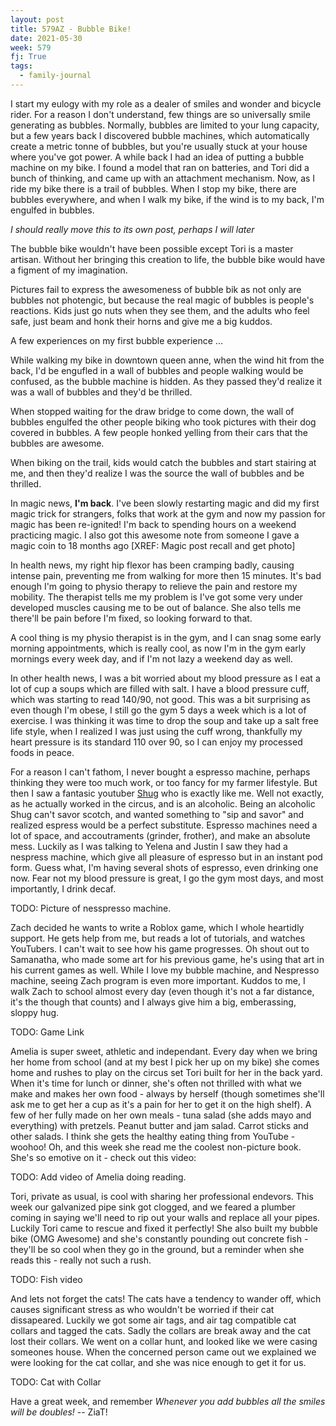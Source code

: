 ```yaml
---
layout: post
title: 579AZ - Bubble Bike!
date: 2021-05-30
week: 579
fj: True
tags:
  - family-journal
---
```


I start my eulogy with my role as a dealer of smiles and wonder and bicycle rider. For a reason I don't understand, few things are so universally smile generating as bubbles. Normally, bubbles are limited to your lung capacity, but a few years back I discovered bubble machines, which automatically create a metric tonne of bubbles, but you're usually stuck at your house where you've got power. A while back I had an idea of putting a bubble machine on my bike. I found a model that ran on batteries, and Tori did a bunch of thinking, and came up with an attachment mechanism. Now, as I ride my bike there is a trail of bubbles. When I stop my bike, there are bubbles everywhere, and when I walk my bike, if the wind is to my back, I'm engulfed in bubbles.

_I should really move this to its own post, perhaps I will later_

The bubble bike wouldn't have been possible except Tori is a master artisan. Without her bringing this creation to life, the bubble bike would have a figment of my imagination.

Pictures fail to express the awesomeness of bubble bik as not only are bubbles not photengic, but because the real magic of bubbles is people's reactions. Kids just go nuts when they see them, and the adults who feel safe, just beam and honk their horns and give me a big kuddos.

A few experiences on my first bubble experience ...

While walking my bike in downtown queen anne, when the wind hit from the back, I'd be engufled in a wall of bubbles and people walking would be confused, as the bubble machine is hidden. As they passed they'd realize it was a wall of bubbles and they'd be thrilled.

When stopped waiting for the draw bridge to come down, the wall of bubbles engulfed the other people biking who took pictures with their dog covered in bubbles. A few people honked yelling from their cars that the bubbles are awesome.

When biking on the trail, kids would catch the bubbles and start stairing at me, and then they'd realize I was the source the wall of bubbles and be thrilled.

In magic news, **I'm back**. I've been slowly restarting magic and did my first magic trick for strangers, folks that work at the gym and now my passion for magic has been re-ignited! I'm back to spending hours on a weekend practicing magic. I also got this awesome note from someone I gave a magic coin to 18 months ago [XREF: Magic post recall and get photo]

In health news, my right hip flexor has been cramping badly, causing intense pain, preventing me from walking for more then 15 minutes. It's bad enough I'm going to physio therapy to relieve the pain and restore my mobility. The therapist tells me my problem is I've got some very under developed muscles causing me to be out of balance. She also tells me there'll be pain before I'm fixed, so looking forward to that.

A cool thing is my physio therapist is in the gym, and I can snag some early morning appointments, which is really cool, as now I'm in the gym early mornings every week day, and if I'm not lazy a weekend day as well.

In other health news, I was a bit worried about my blood pressure as I eat a lot of cup a soups which are filled with salt. I have a blood pressure cuff, which was starting to read 140/90, not good. This was a bit surprising as even though I'm obese, I still go the gym 5 days a week which is a lot of exercise. I was thinking it was time to drop the soup and take up a salt free life style, when I realized I was just using the cuff wrong, thankfully my heart pressure is its standard 110 over 90, so I can enjoy my processed foods in peace.

For a reason I can't fathom, I never bought a espresso machine, perhaps thinking they were too much work, or too fancy for my farmer lifestyle. But then I saw a fantasic youtuber [Shug](https://youtu.be/EMqImERS2jw) who is exactly like me. Well not exactly, as he actually worked in the circus, and is an alcoholic. Being an alcoholic Shug can't savor scotch, and wanted something to "sip and savor" and realized espress would be a perfect substitute. Espresso machines need a lot of space, and accoutraments (grinder, frother), and make an absolute mess. Luckily as I was talking to Yelena and Justin I saw they had a nespress machine, which give all pleasure of espresso but in an instant pod form. Guess what, I'm having several shots of espresso, even drinking one now. Fear not my blood pressure is great, I go the gym most days, and most importantly, I drink decaf.

TODO: Picture of nesspresso machine.

Zach decided he wants to write a Roblox game, which I whole heartidly support. He gets help from me, but reads a lot of tutorials, and watches YouTubers. I can't wait to see how his game progresses. Oh shout out to Samanatha, who made some art for his previous game, he's using that art in his current games as well. While I love my bubble machine, and Nespresso machine, seeing Zach program is even more important. Kuddos to me, I walk Zach to school almost every day (even though it's not a far distance, it's the though that counts) and I always give him a big, emberassing, sloppy hug.

TODO: Game Link

Amelia is super sweet, athletic and independant. Every day when we bring her home from school (and at my best I pick her up on my bike) she comes home and rushes to play on the circus set Tori built for her in the back yard. When it's time for lunch or dinner, she's often not thrilled with what we make and makes her own food - always by herself (though sometimes she'll ask me to get her a cup as it's a pain for her to get it on the high shelf). A few of her fully made on her own meals - tuna salad (she adds mayo and everything) with pretzels. Peanut butter and jam salad. Carrot sticks and other salads. I think she gets the healthy eating thing from YouTube - woohoo! Oh, and this week she read me the coolest non-picture book. She's so emotive on it - check out this video:

TODO: Add video of Amelia doing reading.

Tori, private as usual, is cool with sharing her professional endevors. This week our galvanized pipe sink got clogged, and we feared a plumber coming in saying we'll need to rip out your walls and replace all your pipes. Luckily Tori came to rescue and fixed it perfectly! She also built my bubble bike (OMG Awesome) and she's constantly pounding out concrete fish - they'll be so cool when they go in the ground, but a reminder when she reads this - really not such a rush.

TODO: Fish video

And lets not forget the cats! The cats have a tendency to wander off, which causes significant stress as who wouldn't be worried if their cat dissapeared. Luckily we got some air tags, and air tag compatible cat collars and tagged the cats. Sadly the collars are break away and the cat lost their collars. We went on a collar hunt, and looked like we were casing someones house. When the concerned person came out we explained we were looking for the cat collar, and she was nice enough to get it for us.

TODO: Cat with Collar

Have a great week, and remember _Whenever you add bubbles all the smiles will be doubles!_ -- ZiaT!
